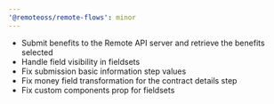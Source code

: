 ```yaml
---
'@remoteoss/remote-flows': minor
---
```


- Submit benefits to the Remote API server and retrieve the benefits selected
- Handle field visibility in fieldsets
- Fix submission basic information step values
- Fix money field transformation for the contract details step
- Fix custom components prop for fieldsets
